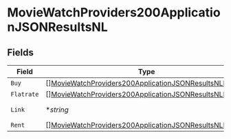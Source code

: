 # MovieWatchProviders200ApplicationJSONResultsNL


## Fields

| Field                                                                                                                                         | Type                                                                                                                                          | Required                                                                                                                                      | Description                                                                                                                                   | Example                                                                                                                                       |
| --------------------------------------------------------------------------------------------------------------------------------------------- | --------------------------------------------------------------------------------------------------------------------------------------------- | --------------------------------------------------------------------------------------------------------------------------------------------- | --------------------------------------------------------------------------------------------------------------------------------------------- | --------------------------------------------------------------------------------------------------------------------------------------------- |
| `Buy`                                                                                                                                         | [][MovieWatchProviders200ApplicationJSONResultsNLBuy](../../models/operations/moviewatchproviders200applicationjsonresultsnlbuy.md)           | :heavy_minus_sign:                                                                                                                            | N/A                                                                                                                                           |                                                                                                                                               |
| `Flatrate`                                                                                                                                    | [][MovieWatchProviders200ApplicationJSONResultsNLFlatrate](../../models/operations/moviewatchproviders200applicationjsonresultsnlflatrate.md) | :heavy_minus_sign:                                                                                                                            | N/A                                                                                                                                           |                                                                                                                                               |
| `Link`                                                                                                                                        | **string*                                                                                                                                     | :heavy_minus_sign:                                                                                                                            | N/A                                                                                                                                           | https://www.themoviedb.org/movie/550-fight-club/watch?locale=NL                                                                               |
| `Rent`                                                                                                                                        | [][MovieWatchProviders200ApplicationJSONResultsNLRent](../../models/operations/moviewatchproviders200applicationjsonresultsnlrent.md)         | :heavy_minus_sign:                                                                                                                            | N/A                                                                                                                                           |                                                                                                                                               |